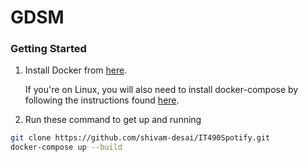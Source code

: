 # GDSM

### Getting Started
1. Install Docker from [here](https://docs.docker.com/get-docker/).

    If you're on Linux, you will also need to install docker-compose by following the instructions found [here](https://docs.docker.com/compose/install/#install-compose-on-linux-systems).
2. Run these command to get up and running
```bash
git clone https://github.com/shivam-desai/IT490Spotify.git
docker-compose up --build
```